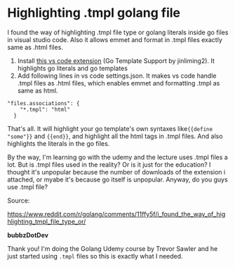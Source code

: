# Highlighting .tmpl golang file

I found the way of highlighting .tmpl file type or golang literals inside go files in visual studio code. Also it allows emmet and format in .tmpl files exactly same as .html files.

1. Install [this vs code extension](https://marketplace.visualstudio.com/items?itemName=jinliming2.vscode-go-template) (Go Template Support by jinliming2). It highlights go literals and go templates
2. Add following lines in vs code settings.json. It makes vs code handle .tmpl files as .html files, which enables emmet and formatting .tmpl as same as html.

```
"files.associations": {
    "*.tmpl": "html"
  }
```

That's all. It will highlight your go template's own syntaxes like`{{define "some"}}` and `{{end}}`, and highlight all the html tags in .tmpl files. And also highlights the literals in the go files.

By the way, I'm learning go with the udemy and the lecture uses .tmpl files a lot. But is .tmpl files used in the reality? Or is it just for the education? I thought it's unpopular because the number of downloads of the extension i attached, or myabe it's because go itself is unpopular. Anyway, do you guys use .tmpl file?



Source:

https://www.reddit.com/r/golang/comments/11ffy5f/i_found_the_way_of_highlighting_tmpl_file_type_or/



**bubbzDotDev**

Thank you! I'm doing the Golang Udemy course by Trevor Sawler and he just started using `.tmpl` files so this is exactly what I needed.